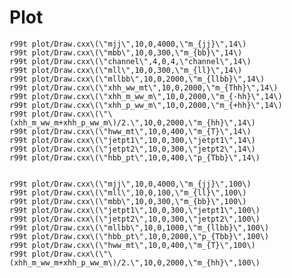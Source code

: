 Plot
====



    r99t plot/Draw.cxx\(\"mjj\",10,0,4000,\"m_{jj}\",14\)
    r99t plot/Draw.cxx\(\"mbb\",10,0,300,\"m_{bb}\",14\)
    r99t plot/Draw.cxx\(\"channel\",4,0,4,\"channel\",14\)
    r99t plot/Draw.cxx\(\"mll\",10,0,300,\"m_{ll}\",14\)
    r99t plot/Draw.cxx\(\"mllbb\",10,0,2000,\"m_{llbb}\",14\)
    r99t plot/Draw.cxx\(\"xhh_ww_mt\",10,0,2000,\"m_{Thh}\",14\)
    r99t plot/Draw.cxx\(\"xhh_m_ww_m\",10,0,2000,\"m_{-hh}\",14\)
    r99t plot/Draw.cxx\(\"xhh_p_ww_m\",10,0,2000,\"m_{+hh}\",14\)
    r99t plot/Draw.cxx\(\"\(xhh_m_ww_m+xhh_p_ww_m\)/2.\",10,0,2000,\"m_{hh}\",14\)
    r99t plot/Draw.cxx\(\"hww_mt\",10,0,400,\"m_{T}\",14\)
    r99t plot/Draw.cxx\(\"jetpt1\",10,0,300,\"jetpt1\",14\)
    r99t plot/Draw.cxx\(\"jetpt2\",10,0,300,\"jetpt2\",14\)
    r99t plot/Draw.cxx\(\"hbb_pt\",10,0,400,\"p_{Tbb}\",14\)
    
    
    r99t plot/Draw.cxx\(\"mjj\",10,0,4000,\"m_{jj}\",100\)
    r99t plot/Draw.cxx\(\"mll\",10,0,100,\"m_{ll}\",100\)
    r99t plot/Draw.cxx\(\"mbb\",10,0,300,\"m_{bb}\",100\)
    r99t plot/Draw.cxx\(\"jetpt1\",10,0,300,\"jetpt1\",100\)
    r99t plot/Draw.cxx\(\"jetpt2\",10,0,300,\"jetpt2\",100\)
    r99t plot/Draw.cxx\(\"mllbb\",10,0,1000,\"m_{llbb}\",100\)
    r99t plot/Draw.cxx\(\"hbb_pt\",10,0,2000,\"p_{Tbb}\",100\)
    r99t plot/Draw.cxx\(\"hww_mt\",10,0,400,\"m_{T}\",100\)
    r99t plot/Draw.cxx\(\"\(xhh_m_ww_m+xhh_p_ww_m\)/2.\",10,0,2000,\"m_{hh}\",100\)
    
    
    